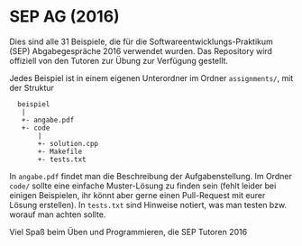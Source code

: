 # SEP AG (2016)
Dies sind alle 31 Beispiele, die für die Softwareentwicklungs-Praktikum (SEP) Abgabegespräche 2016 verwendet wurden. 
Das Repository wird offiziell von den Tutoren zur Übung zur Verfügung gestellt.

Jedes Beispiel ist in einem eigenen Unterordner im Ordner `assignments/`, mit der Struktur
```
  beispiel
   |
   +- angabe.pdf
   +- code
       |
       +- solution.cpp
       +- Makefile
       +- tests.txt
```

In `angabe.pdf` findet man die Beschreibung der Aufgabenstellung. Im Ordner `code/` sollte eine einfache Muster-Lösung zu finden sein (fehlt leider bei einigen Beispielen, ihr könnt aber gerne einen Pull-Request mit eurer Lösung erstellen). 
In `tests.txt` sind Hinweise notiert, was man testen bzw. worauf man achten sollte. 

Viel Spaß beim Üben und Programmieren,
die SEP Tutoren 2016
